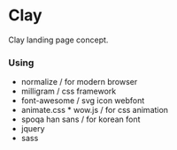 # Clay
Clay landing page concept.

### Using
- normalize / for modern browser
- milligram / css framework
- font-awesome / svg icon webfont
- animate.css * wow.js / for css animation
- spoqa han sans / for korean font
- jquery
- sass
